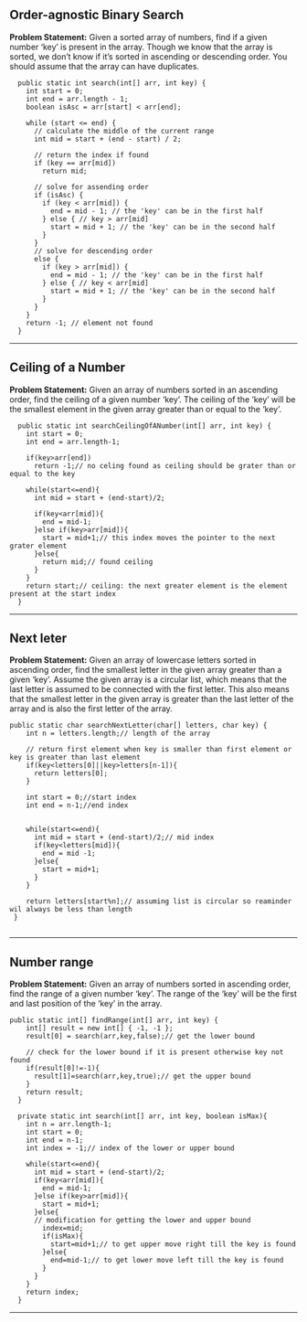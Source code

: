 ## Order-agnostic Binary Search 

**Problem Statement:**
Given a sorted array of numbers, find if a given number ‘key’ is present in the array. Though we know that the array is sorted, we don’t know if it’s sorted in ascending or descending order. You should assume that the array can have duplicates.

```
  public static int search(int[] arr, int key) {
    int start = 0;
    int end = arr.length - 1;
    boolean isAsc = arr[start] < arr[end];
    
    while (start <= end) {
      // calculate the middle of the current range
      int mid = start + (end - start) / 2;

      // return the index if found
      if (key == arr[mid])
        return mid;
      
      // solve for assending order
      if (isAsc) { 
        if (key < arr[mid]) {
          end = mid - 1; // the 'key' can be in the first half
        } else { // key > arr[mid]
          start = mid + 1; // the 'key' can be in the second half
        }
      }
      // solve for descending order
      else {         
        if (key > arr[mid]) {
          end = mid - 1; // the 'key' can be in the first half
        } else { // key < arr[mid]
          start = mid + 1; // the 'key' can be in the second half
        }
      }
    }
    return -1; // element not found
  }
```
***

## Ceiling of a Number
**Problem Statement:**
Given an array of numbers sorted in an ascending order, find the ceiling of a given number ‘key’. The ceiling of the ‘key’ will be the smallest element in the given array greater than or equal to the ‘key’.

```
  public static int searchCeilingOfANumber(int[] arr, int key) {
    int start = 0;
    int end = arr.length-1;

    if(key>arr[end])
      return -1;// no celing found as ceiling should be grater than or equal to the key

    while(start<=end){
      int mid = start + (end-start)/2;

      if(key<arr[mid]){
        end = mid-1;
      }else if(key>arr[mid]){
        start = mid+1;// this index moves the pointer to the next grater element
      }else{
        return mid;// found ceiling
      }
    }
    return start;// ceiling: the next greater element is the element present at the start index
  }
```
***

## Next leter
**Problem Statement:**
Given an array of lowercase letters sorted in ascending order, find the smallest letter in the given array greater than a given ‘key’. 
Assume the given array is a circular list, which means that the last letter is assumed to be connected with the first letter. This also means that the smallest letter in the given array is greater than the last letter of the array and is also the first letter of the array.

```
public static char searchNextLetter(char[] letters, char key) {
    int n = letters.length;// length of the array
    
    // return first element when key is smaller than first element or key is greater than last element
    if(key<letters[0]||key>letters[n-1]){
      return letters[0];
    }

    int start = 0;//start index
    int end = n-1;//end index


    while(start<=end){
      int mid = start + (end-start)/2;// mid index
      if(key<letters[mid]){
        end = mid -1;
      }else{
        start = mid+1;
      }
    }

    return letters[start%n];// assuming list is circular so reaminder wil always be less than length
 }
  
```
***
## Number range
**Problem Statement:**
Given an array of numbers sorted in ascending order, find the range of a given number ‘key’. The range of the ‘key’ will be the first and last position of the ‘key’ in the array.

```
public static int[] findRange(int[] arr, int key) {
    int[] result = new int[] { -1, -1 };
    result[0] = search(arr,key,false);// get the lower bound
    
    // check for the lower bound if it is present otherwise key not found
    if(result[0]!=-1){
      result[1]=search(arr,key,true);// get the upper bound
    }
    return result;
  }

  private static int search(int[] arr, int key, boolean isMax){
    int n = arr.length-1;
    int start = 0;
    int end = n-1;
    int index = -1;// index of the lower or upper bound
    
    while(start<=end){
      int mid = start + (end-start)/2;
      if(key<arr[mid]){
        end = mid-1;
      }else if(key>arr[mid]){
        start = mid+1;
      }else{
      // modification for getting the lower and upper bound
        index=mid;
        if(isMax){
          start=mid+1;// to get upper move right till the key is found
        }else{
          end=mid-1;// to get lower move left till the key is found 
        }
      }
    }
    return index;
  }
 ```
 ***



